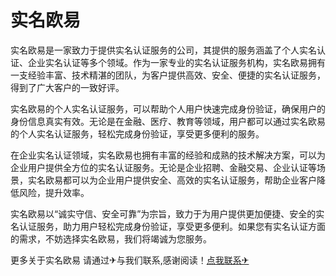 # 实名欧易

实名欧易是一家致力于提供实名认证服务的公司，其提供的服务涵盖了个人实名认证、企业实名认证等多个领域。作为一家专业的实名认证服务机构，实名欧易拥有一支经验丰富、技术精湛的团队，为客户提供高效、安全、便捷的实名认证服务，得到了广大客户的一致好评。

实名欧易的个人实名认证服务，可以帮助个人用户快速完成身份验证，确保用户的身份信息真实有效。无论是在金融、医疗、教育等领域，用户都可以通过实名欧易的个人实名认证服务，轻松完成身份验证，享受更多便利的服务。

在企业实名认证领域，实名欧易也拥有丰富的经验和成熟的技术解决方案，可以为企业用户提供全方位的实名认证服务。无论是企业招聘、金融交易、企业认证等场景，实名欧易都可以为企业用户提供安全、高效的实名认证服务，帮助企业客户降低风险，提升效率。

实名欧易以“诚实守信、安全可靠”为宗旨，致力于为用户提供更加便捷、安全的实名认证服务，助力用户轻松完成身份验证，享受更多便利。如果您有实名认证方面的需求，不妨选择实名欧易，我们将竭诚为您服务。

更多关于实名欧易 请通过✈与我们联系,感谢阅读！[点我联系✈](https://vip.k02.cc)